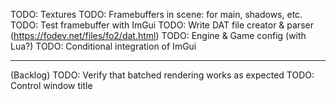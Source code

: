TODO: Textures
TODO: Framebuffers in scene: for main, shadows, etc. 
TODO: Test framebuffer with ImGui
TODO: Write DAT file creator & parser (https://fodev.net/files/fo2/dat.html)
TODO: Engine & Game config (with Lua?)
TODO: Conditional integration of ImGui

-------
(Backlog)
TODO: Verify that batched rendering works as expected
TODO: Control window title